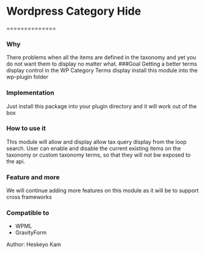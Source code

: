 # Wordpress Category Hide
==============

### Why
There problems when all the items are defined in the taxonomy and yet you do not want them to display no matter what.
###Goal
Getting a better terms display control in the WP Category Terms display
install this module into the wp-plugin folder
### Implementation
Just install this package into your plugin directory and it will work out of the box
### How to use it
This module will allow and display allow tax query display from the loop search. User can enable and disable the current existing items on the taxonomy or custom taxonomy terms, so that they will not bw exposed to the api.
### Feature and more
We will continue adding more features on this module as it will be to support cross frameworks
### Compatible to
 - WPML
 - GravityForm


Author: Heskeyo Kam
